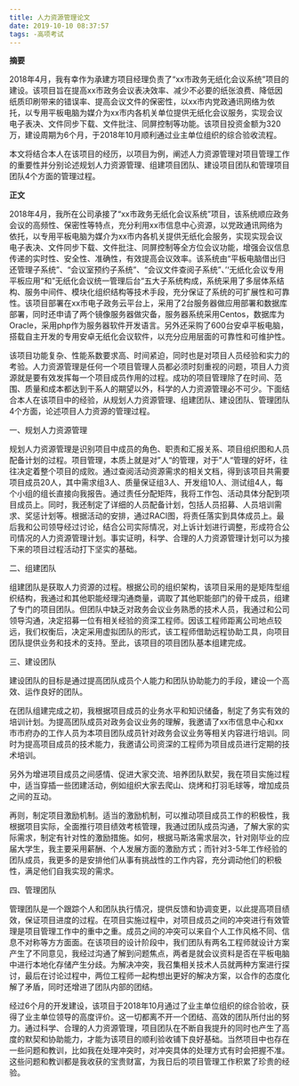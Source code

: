 ```yaml
---
title: 人力资源管理论文
date: 2019-10-10 08:37:57
tags: -高项考试
---
```


**摘要**

2018年4月，我有幸作为承建方项目经理负责了“xx市政务无纸化会议系统”项目的建设。该项目旨在提高xx市政务会议表决效率、减少不必要的纸张浪费、降低因纸质印刷带来的错误率、提高会议文件的保密性，以xx市内党政通讯网络为依托，以专用平板电脑为媒介为xx市内各机关单位提供无纸化会议服务，实现会议电子表决、文件同步下载、文件批注、同屏控制等功能。该项目投资金额为320万，建设周期为6个月，于2018年10月顺利通过业主单位组织的综合验收流程。

本文将结合本人在该项目的经历，以项目为例，阐述人力资源管理对项目管理工作的重要性并分别论述规划人力资源管理、组建项目团队、建设项目团队和管理项目团队4个方面的管理过程。

<!---more--->

**正文**

2018年4月，我所在公司承接了“xx市政务无纸化会议系统”项目，该系统顺应政务会议的高频性、保密性等特点，充分利用xx市信息中心资源，以党政通讯网络为依托，以专用平板电脑为媒介为xx市内各机关提供无纸化会服务，实现实现会议电子表决、文件同步下载、文件批注、同屏控制等全方位会议功能，增强会议信息传递的实时性、安全性、准确性，有效提高会议效率。该系统由“平板电脑借出归还管理子系统”、“会议室预约子系统”、“会议文件查阅子系统”、’‘无纸化会议专用平板应用“和”无纸化会议统一管理后台“五大子系统构成，系统采用了多层体系结构、服务中间件、模块化组织结构等技术手段，充分保证了系统的可扩展性和可靠性。该项目部署在xx市电子政务云平台上，采用了2台服务器做应用部署和数据库部署，同时还申请了两个镜像服务器做灾备，服务器系统采用Centos，数据库为Oracle，采用php作为服务器软件开发语言。另外还采购了600台安卓平板电脑，搭载自主开发的专用安卓无纸化会议软件，以充分应用层面的可靠性和可维护性。

该项目功能复杂、性能系数要求高、时间紧迫，同时也是对项目人员经验和实力的考验。人力资源管理是任何一个项目管理人员都必须时刻重视的问题，项目人力资源就是要有效发挥每一个项目成员作用的过程。成功的项目管理除了在时间、范围、质量和成本都达到干系人的期望以外，科学的人力资源管理必不可少。下面结合本人在该项目中的经验，从规划人力资源管理、组建团队、建设团队、管理团队4个方面，论述项目人力资源的管理过程。

一、规划人力资源管理

规划人力资源管理是识别项目中成员的角色、职责和汇报关系、项目组织图和人员配备计划的过程。项目管理，本质上就是对”人“的管理，对于”人“管理的好坏，往往决定着整个项目的成败。通过查阅活动资源需求的相关文档，得到该项目共需要项目成员20人，其中需求组3人、质量保证组3人、开发组10人、测试组4人，每个小组的组长直接向我报告。通过责任分配矩阵，我将工作包、活动具体分配到项目成员上。同时，我还制定了详细的人员配备计划，包括人员招募、人员培训需求、奖惩计划等。根据活动的安排，通过RACI图，将责任落实到具体成员上。最后我和公司领导经过讨论，结合公司实际情况，对上诉计划进行调整，形成符合公司情况的人力资源管理计划。事实证明，科学、合理的人力资源管理计划可以为接下来的项目过程活动打下坚实的基础。

二、组建团队

组建团队是获取人力资源的过程。根据公司的组织架构，该项目采用的是矩阵型组织结构，我通过和其他职能经理沟通商量，调取了其他职能部门的骨干成员，组建了专门的项目团队。但团队中缺乏对政务会议业务熟悉的技术人员，我通过和公司领导沟通，决定招募一位有相关经验的资深工程师。因该工程师距离公司地点较远，我们权衡后，决定采用虚拟团队的形式，该工程师借助远程协助工具，向项目团队提供业务和技术的支持。至此，该项目的项目团队基本组建完成。

三、建设团队

建设团队的目标是通过提高团队成员个人能力和团队协助能力的手段，建设一个高效、运作良好的团队。

在团队组建完成之初，我根据项目成员的业务水平和知识储备，制定了务实有效的培训计划。为提高团队成员对政务会议业务的理解，我邀请了xx市信息中心和xx市市府办的工作人员为本项目团队成员针对政务会议业务等相关内容进行培训。同时为提高项目成员的技术能力，我邀请公司资深的工程师为项目成员进行定期的技术培训。

另外为增进项目成员之间感情、促进大家交流、培养团队默契，我在项目实施过程中，适当穿插一些团建活动，例如组织大家去爬山、烧烤和打羽毛球等，增加成员之间的互动。

再则，制定项目激励机制。适当的激励机制，可以推动项目成员工作的积极性，我根据项目实际，全面推行项目绩效考核管理，我通过团队成员沟通，了解大家的实际需求，制定有针对性的激励措施。如何，根据马斯洛需求层次，针对刚毕业的应届大学生，我主要采用薪酬、个人发展方面的激励方式；而针对3-5年工作经验的团队成员，我更多的是安排他们从事有挑战性的工作内容，充分调动他们的积极性，满足他们自我实现的需求。

四、管理团队

管理团队是一个跟踪个人和团队执行情况，提供反馈和协调变更，以此提高项目绩效，保证项目进度的过程。在项目实施过程中，对项目成员之间的冲突进行有效管理是项目管理工作中的重中之重。成员之间的冲突可以来自个人工作风格不同、信息不对称等方方面面。在该项目的设计阶段中，我们团队有两名工程师就设计方案产生了不同意见，我经过沟通了解到问题焦点，两者是就会议资料是否在平板电脑中进行本地化存储产生分歧。为解决冲突，我召集相关技术人员就两种方案进行探讨，最后在讨论过程中，两位工程师一起构想出更好的解决方案，以合作的态度化解了矛盾，同时还增进了团队内部的团结。

经过6个月的开发建设，该项目于2018年10月通过了业主单位组织的综合验收，获得了业主单位领导的高度评价。这一切都离不开一个团结、高效的团队所付出的努力。通过科学、合理的人力资源管理，项目团队在不断自我提升的同时也产生了高度的默契和协助能力，才能为该项目的顺利验收铺下良好基础。当然项目中也存在一些问题和教训，比如我在处理冲突时，对冲突具体的处理方式有时会把握不准。这些问题和教训都是我收获的宝贵财富，为我日后的项目管理工作积累了珍贵的经验。